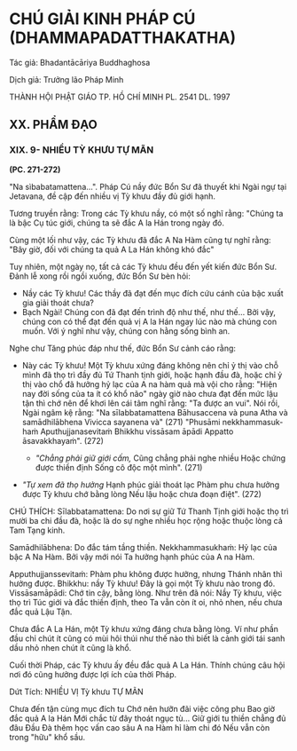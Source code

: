# CHÚ GIẢI KINH PHÁP CÚ (DHAMMAPADATTHAKATHA)

Tác giả: Bhadantācāriya Buddhaghosa

Dịch giả: Trưởng lão Pháp Minh

THÀNH HỘI PHẬT GIÁO TP. HỒ CHÍ MINH
PL. 2541 DL. 1997

## XX. PHẨM ĐẠO

### XIX. 9- NHIỀU TỲ KHƯU TỰ MÃN

**(PC. 271-272)**

"Na sìbabatamattena...".
Pháp Cú nầy đức Bổn Sư đã thuyết khi Ngài ngự tại Jetavana, đề cập đến nhiều vị Tỳ khưu đầy đủ giới hạnh.

Tương truyền rằng: Trong các Tỳ khưu nầy, có một số nghĩ rằng: "Chúng ta là bậc Cụ túc giới, chúng ta sẽ đắc A la Hán trong ngày đó.

Cùng một lối như vậy, các Tỳ khưu đã đắc A Na Hàm cũng tự nghĩ rằng: "Bây giờ, đối với chúng ta quả A La Hán không khó đắc"

Tuy nhiên, một ngày nọ, tất cả các Tỳ khưu đều đến yết kiến đức Bổn Sư. Đảnh lễ xong rồi ngồi xuống, đức Bổn Sư bèn hỏi:

- Nầy các Tỳ khưu! Các thầy đã đạt đến mục đích cứu cánh của bậc xuất gia giải thoát chưa?
- Bạch Ngài! Chúng con đã đạt đến trình độ như thế, như thế... Bởi vậy, chúng con có thể đạt đến quả vị A la Hán ngay lúc nào mà chúng con muốn. Với ý nghĩ như vậy, chúng con hằng sống bình an.

Nghe chư Tăng phúc đáp như thế, đức Bổn Sư cảnh cáo rằng:

- Này các Tỳ khưu! Một Tỳ khưu xứng đáng không nên chỉ ỷ thị vào chỗ mình đã thọ trì đầy đủ
  Tứ Thanh tịnh giới, hoặc hạnh đầu đà, hoặc chỉ ỷ thị vào chổ đã hưởng hỷ lạc của A na hàm quả mà vội cho rằng: "Hiện nay đời sống của ta ít có khổ não" ngày giờ nào chưa đạt đến mức lậu tận thì chớ nên để khơi lên cái tâm nghĩ rằng: "Ta được an vui". Nói rồi, Ngài ngâm kệ rằng: "Na sīlabbatamattena
  Bāhusaccena và puna
  Atha và samādhilābhena
  Vivicca sayanena và" (271) "Phusāmi nekkhammasuk- haṁ
  Aputhujjanasevitaṁ
  Bhikkhu vissāsam āpādi
  Appatto āsavakkhayaṁ". (272)

  - _"Chẳng phải giữ giới cấm,_
    Cũng chẳng phải nghe nhiều
    Hoặc chứng được thiền định
    Sống cô độc một mình". (271)

- _"Tự xem đã thọ hưởng_
  Hạnh phúc giải thoát lạc
  Phàm phu chưa hưởng được Tỳ khưu chớ bằng lòng
  Nếu lậu hoặc chưa đoạn điệt". (272)

CHÚ THÍCH:
Sīlabbatamattena: Do nơi sự giữ Tứ Thanh Tịnh giới hoặc thọ trì mười ba chi đầu đà, hoặc là do sự nghe nhiều học rộng hoặc thuộc lòng cả Tam Tạng kinh.

Samādhilābhena: Do đắc tám tầng thiền.
Nekkhammasukhaṁ: Hỷ lạc của bậc A Na Hàm. Bởi vậy mới nói Ta hưởng hạnh phúc của A na
Hàm.

Apputhujjanssevitaṁ: Phàm phu không được hưởng, nhưng Thánh nhân thì hưởng được.
Bhikkhu: nầy Tỳ khưu! Đây là gọi một Tỳ khưu nào trong đó.
Vissāsamāpādi: Chớ tin cậy, bằng lòng. Như trên đã nói: Nầy Tỳ khưu, việc thọ trì Túc giới và đắc thiền định, theo Ta vẫn còn ít oi, nhỏ nhen, nếu chưa đắc quả Lậu Tận.

Chưa đắc A La Hán, một Tỳ khưu xứng đáng chưa bằng lòng. Ví như phần đầu chỉ chút ít cũng có mùi hôi thúi như thế nào thì biết là cảnh giới tái sanh dầu nhỏ nhen chút ít cũng là khổ.

Cuối thời Pháp, các Tỳ khưu ấy đều đắc quả A La Hán. Thính chúng câu hội nơi đó cũng hưởng được lợi ích của thời Pháp.

Dứt Tích: NHIỀU VỊ Tỳ khưu TỰ MÃN

Chưa đến tận cùng mục đích tu
Chớ nên hưỡn đãi việc công phu
Bao giờ đắc quả A la Hán
Mới chắc từ đây thoát ngục tù...
Giữ giới tu thiền chẳng đủ đâu Đầu Đà thêm học vấn cao sâu
A na Hàm hỉ làm chi đó
Nếu vẫn còn trong "hữu" khổ sầu.
